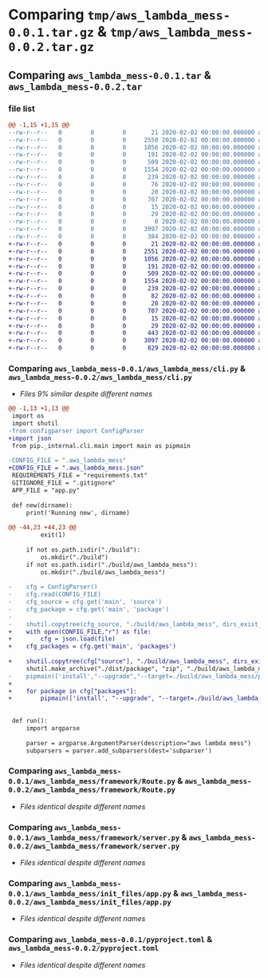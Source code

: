 # Comparing `tmp/aws_lambda_mess-0.0.1.tar.gz` & `tmp/aws_lambda_mess-0.0.2.tar.gz`

## Comparing `aws_lambda_mess-0.0.1.tar` & `aws_lambda_mess-0.0.2.tar`

### file list

```diff
@@ -1,15 +1,15 @@
--rw-r--r--   0        0        0       21 2020-02-02 00:00:00.000000 aws_lambda_mess-0.0.1/aws_lambda_mess/__about__.py
--rw-r--r--   0        0        0     2550 2020-02-02 00:00:00.000000 aws_lambda_mess-0.0.1/aws_lambda_mess/cli.py
--rw-r--r--   0        0        0     1056 2020-02-02 00:00:00.000000 aws_lambda_mess-0.0.1/aws_lambda_mess/framework/Route.py
--rw-r--r--   0        0        0      191 2020-02-02 00:00:00.000000 aws_lambda_mess-0.0.1/aws_lambda_mess/framework/failures.py
--rw-r--r--   0        0        0      509 2020-02-02 00:00:00.000000 aws_lambda_mess-0.0.1/aws_lambda_mess/framework/lambda_dispatcher.py
--rw-r--r--   0        0        0     1554 2020-02-02 00:00:00.000000 aws_lambda_mess-0.0.1/aws_lambda_mess/framework/server.py
--rw-r--r--   0        0        0      239 2020-02-02 00:00:00.000000 aws_lambda_mess-0.0.1/aws_lambda_mess/framework/success.py
--rw-r--r--   0        0        0       76 2020-02-02 00:00:00.000000 aws_lambda_mess-0.0.1/aws_lambda_mess/init_files/.aws_lambda_mess
--rw-r--r--   0        0        0       20 2020-02-02 00:00:00.000000 aws_lambda_mess-0.0.1/aws_lambda_mess/init_files/.gitignore
--rw-r--r--   0        0        0      707 2020-02-02 00:00:00.000000 aws_lambda_mess-0.0.1/aws_lambda_mess/init_files/app.py
--rw-r--r--   0        0        0       15 2020-02-02 00:00:00.000000 aws_lambda_mess-0.0.1/aws_lambda_mess/init_files/requirements.txt
--rw-r--r--   0        0        0       29 2020-02-02 00:00:00.000000 aws_lambda_mess-0.0.1/.gitignore
--rw-r--r--   0        0        0        0 2020-02-02 00:00:00.000000 aws_lambda_mess-0.0.1/README.md
--rw-r--r--   0        0        0     3097 2020-02-02 00:00:00.000000 aws_lambda_mess-0.0.1/pyproject.toml
--rw-r--r--   0        0        0      384 2020-02-02 00:00:00.000000 aws_lambda_mess-0.0.1/PKG-INFO
+-rw-r--r--   0        0        0       21 2020-02-02 00:00:00.000000 aws_lambda_mess-0.0.2/aws_lambda_mess/__about__.py
+-rw-r--r--   0        0        0     2551 2020-02-02 00:00:00.000000 aws_lambda_mess-0.0.2/aws_lambda_mess/cli.py
+-rw-r--r--   0        0        0     1056 2020-02-02 00:00:00.000000 aws_lambda_mess-0.0.2/aws_lambda_mess/framework/Route.py
+-rw-r--r--   0        0        0      191 2020-02-02 00:00:00.000000 aws_lambda_mess-0.0.2/aws_lambda_mess/framework/failures.py
+-rw-r--r--   0        0        0      509 2020-02-02 00:00:00.000000 aws_lambda_mess-0.0.2/aws_lambda_mess/framework/lambda_dispatcher.py
+-rw-r--r--   0        0        0     1554 2020-02-02 00:00:00.000000 aws_lambda_mess-0.0.2/aws_lambda_mess/framework/server.py
+-rw-r--r--   0        0        0      239 2020-02-02 00:00:00.000000 aws_lambda_mess-0.0.2/aws_lambda_mess/framework/success.py
+-rw-r--r--   0        0        0       82 2020-02-02 00:00:00.000000 aws_lambda_mess-0.0.2/aws_lambda_mess/init_files/.aws_lambda_mess.json
+-rw-r--r--   0        0        0       20 2020-02-02 00:00:00.000000 aws_lambda_mess-0.0.2/aws_lambda_mess/init_files/.gitignore
+-rw-r--r--   0        0        0      707 2020-02-02 00:00:00.000000 aws_lambda_mess-0.0.2/aws_lambda_mess/init_files/app.py
+-rw-r--r--   0        0        0       15 2020-02-02 00:00:00.000000 aws_lambda_mess-0.0.2/aws_lambda_mess/init_files/requirements.txt
+-rw-r--r--   0        0        0       29 2020-02-02 00:00:00.000000 aws_lambda_mess-0.0.2/.gitignore
+-rw-r--r--   0        0        0      443 2020-02-02 00:00:00.000000 aws_lambda_mess-0.0.2/README.md
+-rw-r--r--   0        0        0     3097 2020-02-02 00:00:00.000000 aws_lambda_mess-0.0.2/pyproject.toml
+-rw-r--r--   0        0        0      829 2020-02-02 00:00:00.000000 aws_lambda_mess-0.0.2/PKG-INFO
```

### Comparing `aws_lambda_mess-0.0.1/aws_lambda_mess/cli.py` & `aws_lambda_mess-0.0.2/aws_lambda_mess/cli.py`

 * *Files 9% similar despite different names*

```diff
@@ -1,13 +1,13 @@
 import os
 import shutil
-from configparser import ConfigParser
+import json
 from pip._internal.cli.main import main as pipmain
 
-CONFIG_FILE = ".aws_lambda_mess"
+CONFIG_FILE = ".aws_lambda_mess.json"
 REQUIREMENTS_FILE = "requirements.txt"
 GITIGNORE_FILE = ".gitignore"
 APP_FILE = "app.py"
 
 def new(dirname):
     print('Running new', dirname)
 
@@ -44,23 +44,23 @@
         exit(1)
 
     if not os.path.isdir("./build"):
         os.mkdir("./build")
     if not os.path.isdir("./build/aws_lambda_mess"):
         os.mkdir("./build/aws_lambda_mess")
 
-    cfg = ConfigParser()
-    cfg.read(CONFIG_FILE)
-    cfg_source = cfg.get('main', 'source')
-    cfg_package = cfg.get('main', 'package')
-
-    shutil.copytree(cfg_source, "./build/aws_lambda_mess", dirs_exist_ok=True)
+    with open(CONFIG_FILE,"r") as file:
+        cfg = json.load(file)
+    cfg_packages = cfg.get('main', 'packages')
 
+    shutil.copytree(cfg["source"], "./build/aws_lambda_mess", dirs_exist_ok=True)
     shutil.make_archive("./dist/package", "zip", "./build/aws_lambda_mess")
-    pipmain(['install',"--upgrade","--target=./build/aws_lambda_mess/package","pymysql"])
+
+    for package in cfg["packages"]:
+        pipmain(['install', "--upgrade", "--target=./build/aws_lambda_mess/package", package])
 
 
 def run():
     import argparse
 
     parser = argparse.ArgumentParser(description="aws lambda mess")
     subparsers = parser.add_subparsers(dest='subparser')
```

### Comparing `aws_lambda_mess-0.0.1/aws_lambda_mess/framework/Route.py` & `aws_lambda_mess-0.0.2/aws_lambda_mess/framework/Route.py`

 * *Files identical despite different names*

### Comparing `aws_lambda_mess-0.0.1/aws_lambda_mess/framework/server.py` & `aws_lambda_mess-0.0.2/aws_lambda_mess/framework/server.py`

 * *Files identical despite different names*

### Comparing `aws_lambda_mess-0.0.1/aws_lambda_mess/init_files/app.py` & `aws_lambda_mess-0.0.2/aws_lambda_mess/init_files/app.py`

 * *Files identical despite different names*

### Comparing `aws_lambda_mess-0.0.1/pyproject.toml` & `aws_lambda_mess-0.0.2/pyproject.toml`

 * *Files identical despite different names*

